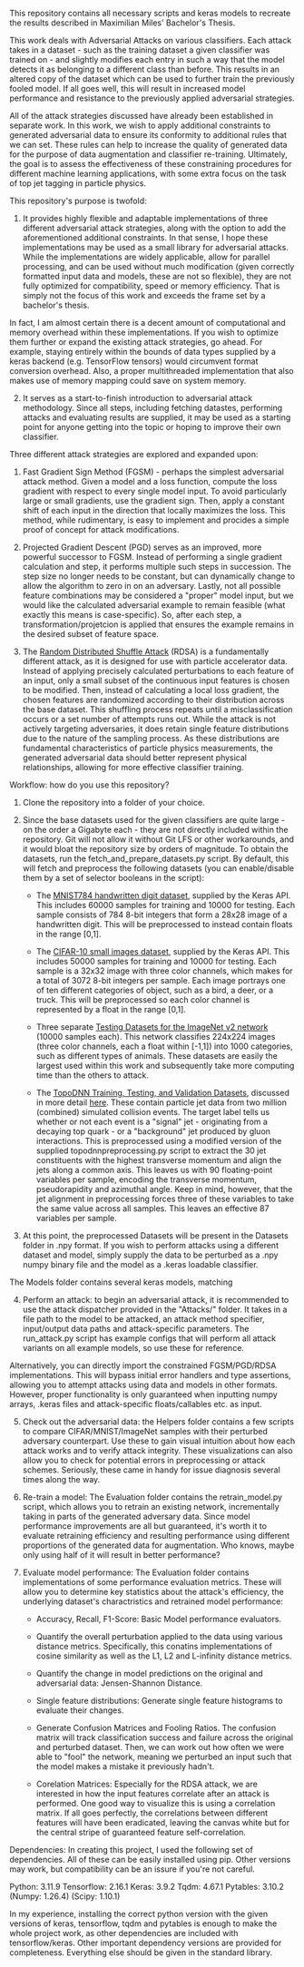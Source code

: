 This repository contains all necessary scripts and keras models to recreate the results described in Maximilian Miles' Bachelor's Thesis.

This work deals with Adversarial Attacks on various classifiers. Each attack takes in a dataset - such as the training dataset a given classifier was trained on - and slightly modifies each entry in such a way that the model detects it as belonging to a different class than before. This results in an altered copy of the dataset which can be used to further train the previously fooled model. If all goes well, this will result in increased model performance and resistance to the previously applied adversarial strategies.

All of the attack strategies discussed have already been established in separate work. In this work, we wish to apply additional constraints to generated adversarial data to ensure its conformity to additional rules that we can set. These rules can help to increase the quality of generated data for the purpose of data augmentation and classifier re-training. Ultimately, the goal is to assess the effectiveness of these constraining procedures for different machine learning applications, with some extra focus on the task of top jet tagging in particle physics. 



This repository's purpose is twofold: 

1. It provides highly flexible and adaptable implementations of three different adversarial attack strategies, along with the option to add the aforementioned additional constraints. In that sense, I hope these implementations may be used as a small library for adversarial attacks. While the implementations are widely applicable, allow for parallel processing, and can be used without much modification (given correctly formatted input data and models, these are not so flexible), they are not fully optimized for compatibility, speed or memory efficiency. That is simply not the focus of this work and exceeds the frame set by a bachelor's thesis. 

In fact, I am almost certain there is a decent amount of computational and memory overhead within these implementations. If you wish to optimize them further or expand the existing attack strategies, go ahead. For example, staying entirely within the bounds of data types supplied by a keras backend (e.g. TensorFlow tensors) would circumvent format conversion overhead. Also, a proper multithreaded implementation that also makes use of memory mapping could save on system memory.

2. It serves as a start-to-finish introduction to adversarial attack methodology. Since all steps, including fetching datastes, performing attacks and evaluating results are supplied, it may be used as a starting point for anyone getting into the topic or hoping to improve their own classifier.



Three different attack strategies are explored and expanded upon:

1. Fast Gradient Sign Method (FGSM) - perhaps the simplest adversarial attack method. Given a model and a loss function, compute the loss gradient with respect to every single model input. To avoid particularly large or small gradients, use the gradient sign. Then, apply a constant shift of each input in the direction that locally maximizes the loss. This method, while rudimentary, is easy to implement and procides a simple proof of concept for attack modifications.

2. Projected Gradient Descent (PGD) serves as an improved, more powerful successor to FGSM. Instead of performing a single gradient calculation and step, it performs multiple such steps in succession. The step size no longer needs to be constant, but can dynamically change to allow the algorithm to zero in on an adversary. Lastly, not all possible feature combinations may be considered a "proper" model input, but we would like the calculated adversarial example to remain feasible (what exactly this means is case-specific). So, after each step, a transformation/projetcion is applied that ensures the example remains in the desired subset of feature space.

3. The [Random Distributed Shuffle Attack](https://arxiv.org/pdf/2501.05588) (RDSA) is a fundamentally different attack, as it is designed for use with particle accelerator data. Instead of applying precisely calculated perturbations to each feature of an input, only a small subset of the continuous input features is chosen to be modified. Then, instead of calculating a local loss gradient, the chosen features are randomized according to their distribution across the base dataset. This shuffling process repeats until a misclassification occurs or a set number of attempts runs out. While the attack is not actively targeting adversaries, it does retain single feature distributions due to the nature of the sampling process. As these distributions are fundamental characteristics of particle physics measurements, the generated adversarial data should better represent physical relationships, allowing for more effective classifier training.



Workflow: how do you use this repository?

1. Clone the repository into a folder of your choice.

2. Since the base datasets used for the given classifiers are quite large - on the order a Gigabyte each - they are not directly included within the repository. Git will not allow it without Git LFS or other workarounds, and it would bloat the repository size by orders of magnitude. To obtain the datasets, run the fetch_and_prepare_datasets.py script. By default, this will fetch and preprocess the following datasets (you can enable/disable them by a set of selector booleans in the script):

    - The [MNIST784 handwritten digit dataset](https://keras.io/api/datasets/mnist/), supplied by the Keras API. This includes 60000 samples for training and 10000 for testing. Each sample consists of 784 8-bit integers that form a 28x28 image of a handwritten digit. This will be preprocessed to instead contain floats in the range [0,1].

    - The [CIFAR-10 small images dataset](https://keras.io/api/datasets/cifar10/), supplied by the Keras API. This includes 50000 samples for training and 10000 for testing. Each sample is a 32x32 image with three color channels, which makes for a total of 3072 8-bit integers per sample. Each image portrays one of ten different categories of object, such as a bird, a deer, or a truck. This will be preprocessed so each color channel is represented by a float in the range [0,1].

    - Three separate [Testing Datasets for the ImageNet v2 network](https://www.tensorflow.org/datasets/catalog/imagenet_v2) (10000 samples each). This network classifies 224x224 images (three color channels, each a float within [-1,1]) into 1000 categories, such as different types of animals. These datasets are easily the largest used within this work and subsequently take more computing time than the others to attack.
    
    - The [TopoDNN Training, Testing, and Validation Datasets](https://github.com/FAIR4HEP/xAI4toptagger), discussed in more detail [here](https://scipost.org/SciPostPhys.7.1.014/pdf). These contain particle jet data from two million (combined) simulated collision events. The target label tells us whether or not each event is a "signal" jet - originating from a decaying top quark - or a "background" jet produced by gluon interactions. This is preprocessed using a modified version of the supplied topodnnpreprocessing.py script to extract the 30 jet constituents with the highest transverse momentum and align the jets along a common axis. This leaves us with 90 floating-point variables per sample, encoding the transverse momentum, pseudorapidity and azimuthal angle. Keep in mind, however, that the jet alignment in preprocessing forces three of these variables to take the same value across all samples. This leaves an effective 87 variables per sample.
    
3. At this point, the preprocessed Datasets will be present in the Datasets folder in .npy format. If you wish to perform attacks using a different dataset and model, simply supply the data to be perturbed as a .npy numpy binary file and the model as a .keras loadable classifier.

The Models folder contains several keras models, matching  

4. Perform an attack: to begin an adversarial attack, it is recommended to use the attack dispatcher provided in the "Attacks/" folder. It takes in a file path to the model to be attacked, an attack method specifier, input/output data paths and attack-specific parameters. The run_attack.py script has example configs that will perform all attack variants on all example models, so use these for reference.

Alternatively, you can directly import the constrained FGSM/PGD/RDSA implementations. This will bypass initial error handlers and type assertions, allowing you to attempt attacks using data and models in other formats. However, proper functionality is only guaranteed when inputting numpy arrays, .keras files and attack-specific floats/callables etc. as input.

5. Check out the adversarial data: the Helpers folder contains a few scripts to compare CIFAR/MNIST/ImageNet samples with their perturbed adversary counterpart. Use these to gain visual intuition about how each attack works and to verify attack integrity. These visualizations can also allow you to check for potential errors in preprocessing or attack schemes. Seriously, these came in handy for issue diagnosis several times along the way.

5. Re-train a model: The Evaluation folder contains the retrain_model.py script, which allows you to retrain an existing network, incrementally taking in parts of the generated adversary data. Since model performance improvements are all but guaranteed, it's worth it to evaluate retraining efficiency and resulting performance using different proportions of the generated data for augmentation. Who knows, maybe only using half of it will result in better performance?

6. Evaluate model performance: The Evaluation folder contains implementations of some performance evaluation metrics. These will allow you to determine key statistics about the attack's efficiency, the underlying dataset's charactristics and retrained model performance:

    - Accuracy, Recall, F1-Score: Basic Model performance evaluators.
    
    - Quantify the overall perturbation applied to the data using various distance metrics. Specifically, this conatins implementations of cosine similarity as well as the L1, L2 and L-infinity distance metrics.
    
    - Quantify the change in model predictions on the original and adversarial data: Jensen-Shannon Distance.
    
    - Single feature distributions: Generate single feature histograms to evaluate their changes.
    
    - Generate Confusion Matrices and Fooling Ratios. The confusion matrix will track classification success and failure across the original and perturbed dataset. Then, we can work out how often we were able to "fool" the network, meaning we perturbed an input such that the model makes a mistake it previously hadn't.
    
    - Corelation Matrices: Especially for the RDSA attack, we are interested in how the input features correlate after an attack is performed. One good way to visualize this is using a correlation matrix. If all goes perfectly, the correlations between different features will have been eradicated, leaving the canvas white but for the central stripe of guaranteed feature self-correlation.



Dependencies:
In creating this project, I used the following set of dependencies. All of these can be easily installed using pip. Other versions may work, but compatibility can be an issure if you're not careful.

Python:         3.11.9
Tensorflow:     2.16.1
Keras:          3.9.2
Tqdm:           4.67.1
Pytables:       3.10.2
(Numpy:         1.26.4)
(Scipy:         1.10.1)

In my experience, installing the correct python version with the given versions of keras, tensorflow, tqdm and pytables is enough to make the whole project work, as other dependencies are included with tensorflow/keras. Other important dependency versions are provided for completeness. Everything else should be given in the standard library.



















